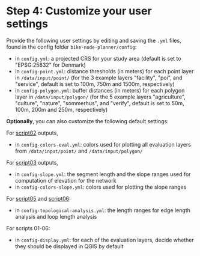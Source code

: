 # Step 4: Customize your user settings

Provide the following user settings by editing and saving the `.yml` files, found in the config folder `bike-node-planner/config`:

* in `config.yml`: a projected CRS for your study area (default is set to "EPSG:25832" for Denmark)
* in `config-point.yml`: distance thresholds (in meters) for each point layer in `/data/input/point/` (for the 3 example layers "facility", "poi", and "service", default is set to 100m, 750m and 1500m, respectively)
* in `config-polygon.yml`: buffer distances (in meters) for each polygon layer in `/data/input/polygon/` (for the 5 example layers "agriculture", "culture", "nature", "sommerhus", and "verify", default is set to 50m, 100m, 200m and 250m, respectively)

**Optionally**, you can also customize the following default settings:

For [script02](../docs/step06_run_evaluation.md#script02py-network-evaluation) outputs, 
* in `config-colors-eval.yml`: colors used for plotting all evaluation layers from `/data/input/point/` and `/data/input/polygon/`

For [script03](../docs/step06_run_evaluation.md#script03py-elevation-slope) outputs,
* in `config-slope.yml`: the segment length and the slope ranges used for computation of elevation for the network
* in `config-colors-slope.yml`: colors used for plotting the slope ranges

For [script05](../docs/step06_run_evaluation.md#script05py-edge-length-classification) and [script06](../docs/step06_run_evaluation.md#script06py-loop-length-classification):
* in `config-topological-analysis.yml`: the length ranges for edge length analysis and loop length analysis

For scripts 01-06:
* in `config-display.yml`: for each of the evaluation layers, decide whether they should be displayed in QGIS by default